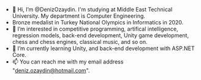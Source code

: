 - 👋 Hi, I’m @DenizOzaydin. I'm studying at Middle East Technical University. My department is Computer Engineering.
- Bronze medalist in Turkey National Olympics in Informatics in 2020.
- 👀 I’m interested in competitive programming, artifical intelligence, regression models, back-end development, Unity game development, chess and chess engines, classical music, and so on.
- 🌱 I’m currently learning Unity, and back-end development with ASP.NET Core.
- 📫 You can reach me with my email address "deniz.ozaydin@hotmail.com".
